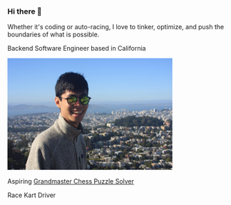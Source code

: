 ### Hi there 👋

<!--
**zhangj150/zhangj150** is a ✨ _special_ ✨ repository because its `README.md` (this file) appears on your GitHub profile.

Here are some ideas to get you started:

- 🔭 I’m currently working on ...
- 🌱 I’m currently learning ...
- 👯 I’m looking to collaborate on ...
- 🤔 I’m looking for help with ...
- 💬 Ask me about ...
- 📫 How to reach me: ...
- 😄 Pronouns: ...
- ⚡ Fun fact: ...
-->

Whether it's coding or auto-racing, I love to tinker, optimize, and push the boundaries of what is possible.

Backend Software Engineer based in California

<img src="picOfMETwinPeaks.JPG" width="370" height="250"/>

Aspiring [Grandmaster Chess Puzzle Solver](https://lichess.org/@/zhangj150)

Race Kart Driver
